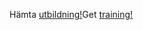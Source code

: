<span data-ttu-id="304eb-101">Hämta [utbildning!](https://docs.microsoft.com/en-us/dynamics365/get-started/training/)</span><span class="sxs-lookup"><span data-stu-id="304eb-101">Get [training!](https://docs.microsoft.com/en-us/dynamics365/get-started/training/)</span></span>
